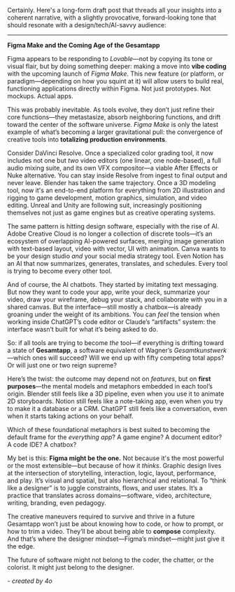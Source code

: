 Certainly. Here's a long-form draft post that threads all your insights into a coherent narrative, with a slightly provocative, forward-looking tone that should resonate with a design/tech/AI-savvy audience:

---

**Figma Make and the Coming Age of the Gesamtapp**

Figma appears to be responding to *Lovable*—not by copying its tone or visual flair, but by doing something deeper: making a move into **vibe coding** with the upcoming launch of *Figma Make*. This new feature (or platform, or paradigm—depending on how you squint at it) will allow users to build real, functioning applications directly within Figma. Not just prototypes. Not mockups. Actual apps.

This was probably inevitable. As tools evolve, they don’t just refine their core functions—they metastasize, absorb neighboring functions, and drift toward the center of the software universe. *Figma Make* is only the latest example of what’s becoming a larger gravitational pull: the convergence of creative tools into **totalizing production environments**.

Consider DaVinci Resolve. Once a specialized color grading tool, it now includes not one but *two* video editors (one linear, one node-based), a full audio mixing suite, and its own VFX compositor—a viable After Effects or Nuke alternative. You can stay inside Resolve from ingest to final output and never leave. Blender has taken the same trajectory. Once a 3D modeling tool, now it's an end-to-end platform for everything from 2D illustration and rigging to game development, motion graphics, simulation, and video editing. Unreal and Unity are following suit, increasingly positioning themselves not just as game engines but as creative operating systems.

The same pattern is hitting design software, especially with the rise of AI. Adobe Creative Cloud is no longer a collection of discrete tools—it’s an ecosystem of overlapping AI-powered surfaces, merging image generation with text-based layout, video with vector, UI with animation. Canva wants to be your design studio *and* your social media strategy tool. Even Notion has an AI that now summarizes, generates, translates, and schedules. Every tool is trying to become every other tool.

And of course, the AI chatbots. They started by imitating text messaging. But now they want to code your app, write your deck, summarize your video, draw your wireframe, debug your stack, and collaborate with you in a shared canvas. But the interface—still mostly a chatbox—is already groaning under the weight of its ambitions. You can *feel* the tension when working inside ChatGPT’s code editor or Claude’s “artifacts” system: the interface wasn’t built for what it’s being asked to do.

So: if all tools are trying to become *the* tool—if everything is drifting toward a state of **Gesamtapp**, a software equivalent of Wagner’s *Gesamtkunstwerk*—which ones will succeed? Will we end up with fifty competing total apps? Or will just one or two reign supreme?

Here’s the twist: the outcome may depend not on *features*, but on **first purposes**—the mental models and metaphors embedded in each tool’s origin. Blender still feels like a 3D pipeline, even when you use it to animate 2D storyboards. Notion still feels like a note-taking app, even when you try to make it a database or a CRM. ChatGPT still feels like a conversation, even when it starts taking actions on your behalf.

Which of these foundational metaphors is best suited to becoming the default frame for the *everything app*? A game engine? A document editor? A code IDE? A chatbox?

My bet is this: **Figma might be the one.** Not because it's the most powerful or the most extensible—but because of how it *thinks*. Graphic design lives at the intersection of storytelling, interaction, logic, layout, performance, and play. It’s visual and spatial, but also hierarchical and relational. To “think like a designer” is to juggle constraints, flows, and user states. It’s a practice that translates across domains—software, video, architecture, writing, branding, even pedagogy.

The creative maneuvers required to survive and thrive in a future Gesamtapp won’t just be about knowing how to code, or how to prompt, or how to trim a video. They’ll be about being able to **compose** complexity. And that’s where the designer mindset—Figma’s mindset—might just give it the edge.

The future of software might not belong to the coder, the chatter, or the colorist. It might just belong to the designer.

_- created by 4o_

